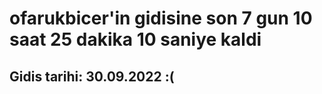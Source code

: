 # ofarukbicer'in gidisine son 7 gun 10 saat 25 dakika 10 saniye kaldi

## Gidis tarihi: 30.09.2022 :(